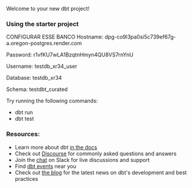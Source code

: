 Welcome to your new dbt project!

### Using the starter project

CONFIGURAR ESSE BANCO
Hostname: dpg-co9l3pa0si5c739ef67g-a.oregon-postgres.render.com

Password: r1vfKU7wLA1BzqtnHmyn4QU8VS7rnYnU

Username: testdb_xr34_user

Database: testdb_xr34

Schema: testdbt_curated

Try running the following commands:
- dbt run
- dbt test


### Resources:
- Learn more about dbt [in the docs](https://docs.getdbt.com/docs/introduction)
- Check out [Discourse](https://discourse.getdbt.com/) for commonly asked questions and answers
- Join the [chat](https://community.getdbt.com/) on Slack for live discussions and support
- Find [dbt events](https://events.getdbt.com) near you
- Check out [the blog](https://blog.getdbt.com/) for the latest news on dbt's development and best practices
